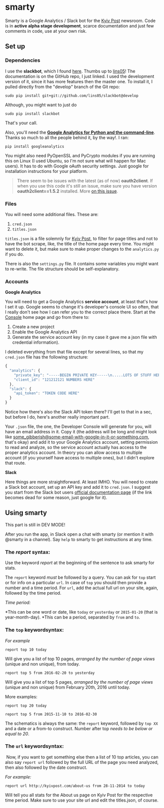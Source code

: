 # smarty
Smarty is a Google Analytics / Slack bot for the [Kyiv Post](http://kyivpost.com) newsroom. Code is in **active alpha stage development**, scarce documentation and just few comments in code, use at your own risk.

## Set up

### Dependencies

I use the **slackbot**, which I found [here](https://github.com/lins05/slackbot). Thumbs up to [lins05](https://github.com/lins05)! The documentation is on the GitHub repo, I just linked. I used the development version of it, since it has more features then the master one. To install it, I pulled directly from the "develop" branch of the Git repo:

`sudo pip install git+git://github.com/lins05/slackbot@develop`

Although, you might want to just do

`sudo pip install slackbot`

That's your call.

Also, you'll need the [**Google Analytics for Python and the command-line**](https://github.com/debrouwere/google-analytics). Thanks so much to all the people behind it, by the way!. I ran:

`pip install googleanalytics`

You might also need PyOpenSSL and PyCrypto modules if you are running this on Linux (I used Ubuntu, so I'm not sure what will happen for Mac users). It has to do with Google oAuth security settings. Just google for installation instructions for your platform.

>There seem to be issues with the latest (as of now) **oauth2client**. If when you use this code it's still an issue, make sure you have version **oauth2client==1.5.2** installed. More [on this issue](https://github.com/debrouwere/google-analytics/issues/29).

### Files
You will need some additional files. These are:

1. `cred.json`
2. `titles.json`

`titles.json` is a file solemnly for [Kyiv Post](http://kyivpost.com), to filter for page titles and not to have the bot scrape, like, the title of the home page every time. You might want to delete it, but make sure to make proper changes to the `analytics.py` if you do.

There is also the `settings.py` file. It contains some variables you might want to re-write. The file structure should be self-explanatory.

### Accounts

**Google Analytics**

You will need to get a Google Analytics **service account**, at least that's how I set it up. Google seems to change it's developer's console UI so often, that I really don't see how I can refer you to the correct place there. Start at the [Console](https://console.developers.google.com) home page and go from there to:

1. Create a new project
2. Enable the Google Analytics API
3. Generate the service account key (in my case it gave me a json file with credential information).

I deleted everything from that file except for several lines, so that my `cred.json` file has the following structure:

```javascript
{
  "analytics": {
    "private_key": "-----BEGIN PRIVATE KEY-----\n.....LOTS OF STUFF HERE........com",
    "client_id": "121212121 NUMBERS HERE"
  },
  "slack": {
    "api_token": "TOKEN CODE HERE"
  }
}
```
Notice how there's also the Slack API token there? I'll get to that in a sec, but before I do, here's another really important part.

Your `.json` file, the one, the Developer Console will generate for you, will have an email address in it. Copy it (the address will be long and might look like some_gibberish@some-email-with-google-in-it-or-something.com, that's okay)  and add it to your Google Analytics account, setting permission to read and analyze, so the service account actually has access to the proper analytics account. In theory you can allow access to multiple account (if you yourself have access to multiple ones), but I didn't explore that route.

**Slack**

Here things are more straightforward. At least IMHO. You will need to create a Slack bot account, set up an API key and add it to `cred.json`. I suggest you start from the Slack bot users [official documentation page](https://api.slack.com/bot-users) (if the link becomes dead for some reason, just google for it).

## Using smarty

This part is still in DEV MODE!

After you run the app, in Slack open a chat with smarty (or mention it with @smarty in a channel). Say `help` to smarty to get instructions at any time.

### ​The *report*​ syntax:

Use the keyword *report* at the beginning of the sentence to ask smarty for stats.

The `report` keyword *must* be followed by a query. You can ask for `top` start or for info on a particular `url`. In case of `top` you should then provide a number and a time period. For `url`, add the actual full url on your site, again, followed by the time period.

*Time period:*

*This can be one word or date, like `today` or `yesterday` or `2015-01-20` (that is year-month-day).
*This can be a period, separated by `from` and `to`.

### ​The `top` keyword​ syntax:

*For example*

```report top 10 today```

Will give you a list of top 10 pages, *arranged by the number of page views* (unique and non unique), from today.

```report top 5 from 2016-02-20 to yesterday```

Will give you a list of top 5 pages, *arranged by the number of page views* (unique and non unique) from February 20th, 2016 until today.

More examples:

```report top 20 today```

```report top 5 from 2015-11-10 to 2016-02-30```

The schematics is always the same: the `report` keyword, followed by `top XX` and a date or a from-to construct. Number after top ​*needs to be below or equal to 20*​.

### ​The `url` keyword​ syntax:
​
Now, if you want to get something else then a list of 10 top articles, you can also say `report url` followed by the full URL of the page you need analyzed, then also followed by the date construct.

​*For example:*​

```report url http://kyivpost.com/about-us from 28-11-2014 to today```

Will tell you all stats for the About us page on Kyiv Post for the respective time period. Make sure to use your site url and edit the titles.json, of course.